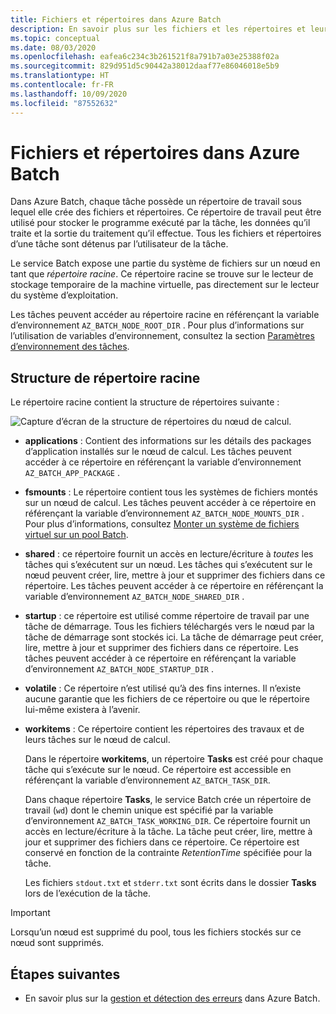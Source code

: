 ```yaml
---
title: Fichiers et répertoires dans Azure Batch
description: En savoir plus sur les fichiers et les répertoires et leur utilisation dans un workflow Azure Batch du point de vue du développeur.
ms.topic: conceptual
ms.date: 08/03/2020
ms.openlocfilehash: eafea6c234c3b261521f8a791b7a03e25388f02a
ms.sourcegitcommit: 829d951d5c90442a38012daaf77e86046018e5b9
ms.translationtype: HT
ms.contentlocale: fr-FR
ms.lasthandoff: 10/09/2020
ms.locfileid: "87552632"
---
```

# <a name="files-and-directories-in-azure-batch"></a>Fichiers et répertoires dans Azure Batch

Dans Azure Batch, chaque tâche possède un répertoire de travail sous lequel elle crée des fichiers et répertoires. Ce répertoire de travail peut être utilisé pour stocker le programme exécuté par la tâche, les données qu’il traite et la sortie du traitement qu’il effectue. Tous les fichiers et répertoires d’une tâche sont détenus par l’utilisateur de la tâche.

Le service Batch expose une partie du système de fichiers sur un nœud en tant que *répertoire racine*. Ce répertoire racine se trouve sur le lecteur de stockage temporaire de la machine virtuelle, pas directement sur le lecteur du système d’exploitation.

Les tâches peuvent accéder au répertoire racine en référençant la variable d’environnement `AZ_BATCH_NODE_ROOT_DIR` . Pour plus d’informations sur l’utilisation de variables d’environnement, consultez la section [Paramètres d’environnement des tâches](jobs-and-tasks.md#environment-settings-for-tasks).

## <a name="root-directory-structure"></a>Structure de répertoire racine

Le répertoire racine contient la structure de répertoires suivante :

![Capture d’écran de la structure de répertoires du nœud de calcul.](media\files-and-directories\node-folder-structure.png)

- **applications** : Contient des informations sur les détails des packages d’application installés sur le nœud de calcul. Les tâches peuvent accéder à ce répertoire en référençant la variable d’environnement `AZ_BATCH_APP_PACKAGE` .

- **fsmounts** : Le répertoire contient tous les systèmes de fichiers montés sur un nœud de calcul. Les tâches peuvent accéder à ce répertoire en référençant la variable d’environnement `AZ_BATCH_NODE_MOUNTS_DIR` . Pour plus d’informations, consultez [Monter un système de fichiers virtuel sur un pool Batch](virtual-file-mount.md).

- **shared** : ce répertoire fournit un accès en lecture/écriture à *toutes* les tâches qui s’exécutent sur un nœud. Les tâches qui s’exécutent sur le nœud peuvent créer, lire, mettre à jour et supprimer des fichiers dans ce répertoire. Les tâches peuvent accéder à ce répertoire en référençant la variable d’environnement `AZ_BATCH_NODE_SHARED_DIR` .

- **startup** : ce répertoire est utilisé comme répertoire de travail par une tâche de démarrage. Tous les fichiers téléchargés vers le nœud par la tâche de démarrage sont stockés ici. La tâche de démarrage peut créer, lire, mettre à jour et supprimer des fichiers dans ce répertoire. Les tâches peuvent accéder à ce répertoire en référençant la variable d’environnement `AZ_BATCH_NODE_STARTUP_DIR` .

- **volatile** : Ce répertoire n’est utilisé qu’à des fins internes. Il n’existe aucune garantie que les fichiers de ce répertoire ou que le répertoire lui-même existera à l’avenir.

- **workitems** : Ce répertoire contient les répertoires des travaux et de leurs tâches sur le nœud de calcul.

    Dans le répertoire **workitems**, un répertoire **Tasks** est créé pour chaque tâche qui s’exécute sur le nœud. Ce répertoire est accessible en référençant la variable d’environnement `AZ_BATCH_TASK_DIR`.

    Dans chaque répertoire **Tasks**, le service Batch crée un répertoire de travail (`wd`) dont le chemin unique est spécifié par la variable d’environnement `AZ_BATCH_TASK_WORKING_DIR`. Ce répertoire fournit un accès en lecture/écriture à la tâche. La tâche peut créer, lire, mettre à jour et supprimer des fichiers dans ce répertoire. Ce répertoire est conservé en fonction de la contrainte *RetentionTime* spécifiée pour la tâche.

    Les fichiers `stdout.txt` et `stderr.txt` sont écrits dans le dossier **Tasks** lors de l’exécution de la tâche.

> [!IMPORTANT]
> Lorsqu’un nœud est supprimé du pool, tous les fichiers stockés sur ce nœud sont supprimés.

## <a name="next-steps"></a>Étapes suivantes

- En savoir plus sur la [gestion et détection des erreurs](error-handling.md) dans Azure Batch.